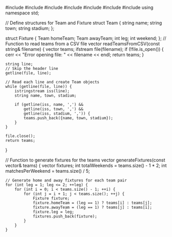 #include <iostream>
#include <vector>
#include <algorithm>
#include <random>
#include <fstream>
#include <string>
#include <sstream>
using namespace std;

// Define structures for Team and Fixture
struct Team {
    string name;
    string town;
    string stadium;
};

struct Fixture {
    Team homeTeam;
    Team awayTeam;
    int leg;
    int weekend;
};
// Function to read teams from a CSV file
vector<Team> readTeamsFromCSV(const string& filename) {
    vector<Team> teams;
    ifstream file(filename);
    if (!file.is_open()) {
        cerr << "Error opening file: " << filename << endl;
        return teams;
    }

    string line;
    // Skip the header line
    getline(file, line);

    // Read each line and create Team objects
    while (getline(file, line)) {
        istringstream iss(line);
        string name, town, stadium;

        if (getline(iss, name, ',') &&
            getline(iss, town, ',') &&
            getline(iss, stadium, ',')) {
            teams.push_back({name, town, stadium});
        }
    }

    file.close();
    return teams;
}

// Function to generate fixtures for the teams
vector<Fixture> generateFixtures(const vector<Team>& teams) {
    vector<Fixture> fixtures;
    int totalWeekends = teams.size() - 1 * 2;
    int matchesPerWeekend = teams.size() / 5;

    // Generate home and away fixtures for each team pair
    for (int leg = 1; leg <= 2; ++leg) {
        for (int i = 0; i < teams.size() - 1; ++i) {
            for (int j = i + 1; j < teams.size(); ++j) {
                Fixture fixture;
                fixture.homeTeam = (leg == 1) ? teams[i] : teams[j];
                fixture.awayTeam = (leg == 1) ? teams[j] : teams[i];
                fixture.leg = leg;
                fixtures.push_back(fixture);
            }
        }
    }

